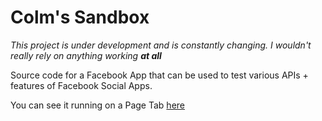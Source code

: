 Colm's Sandbox
==============

*This project is under development and is constantly changing. I wouldn't really rely on anything working __at all__*

Source code for a Facebook App that can be used to test various APIs +
features of Facebook Social Apps.

You can see it running on a Page Tab [here](https://www.facebook.com/colmstestpage/app_120999667956026)
